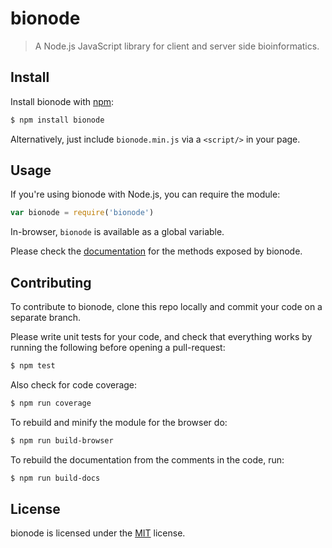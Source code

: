 bionode
=======

> A Node.js JavaScript library for client and server side bioinformatics.

Install
-------

Install bionode with [npm](https://npmjs.org/):

```sh
$ npm install bionode
```

Alternatively, just include `bionode.min.js` via a `<script/>` in your page.


Usage
-----

If you're using bionode with Node.js, you can require the module:

```js
var bionode = require('bionode')
```

In-browser, `bionode` is available as a global variable.

Please check the [documentation](https://rawgithub.com/bionode/bionode/master/docs/bionode.html) for the methods exposed by bionode.


Contributing
------------

To contribute to bionode, clone this repo locally and commit your code on a separate branch.

Please write unit tests for your code, and check that everything works by running the following before opening a pull-request:

```sh
$ npm test
```

Also check for code coverage:
```sh
$ npm run coverage
```

To rebuild and minify the module for the browser do:
```sh
$ npm run build-browser
```

To rebuild the documentation from the comments in the code, run:
```sh
$ npm run build-docs
```

License
-------

bionode is licensed under the [MIT](https://raw.github.com/bionode/bionode/master/LICENSE) license.
